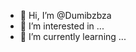- 👋 Hi, I’m @Dumibzbza
- 👀 I’m interested in ...
- 🌱 I’m currently learning ...

<!---
Dumibzbza/Dumibzbza is a ✨ special ✨ repository because its `README.md` (this file) appears on your GitHub profile.
You can click the Preview link to take a look at your changes.
--->
